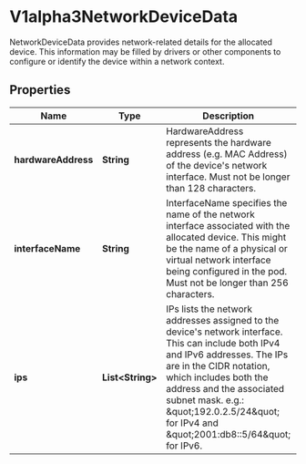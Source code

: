 

# V1alpha3NetworkDeviceData

NetworkDeviceData provides network-related details for the allocated device. This information may be filled by drivers or other components to configure or identify the device within a network context.

## Properties

| Name | Type | Description | Notes |
|------------ | ------------- | ------------- | -------------|
|**hardwareAddress** | **String** | HardwareAddress represents the hardware address (e.g. MAC Address) of the device&#39;s network interface.  Must not be longer than 128 characters. |  [optional] |
|**interfaceName** | **String** | InterfaceName specifies the name of the network interface associated with the allocated device. This might be the name of a physical or virtual network interface being configured in the pod.  Must not be longer than 256 characters. |  [optional] |
|**ips** | **List&lt;String&gt;** | IPs lists the network addresses assigned to the device&#39;s network interface. This can include both IPv4 and IPv6 addresses. The IPs are in the CIDR notation, which includes both the address and the associated subnet mask. e.g.: \&quot;192.0.2.5/24\&quot; for IPv4 and \&quot;2001:db8::5/64\&quot; for IPv6. |  [optional] |




